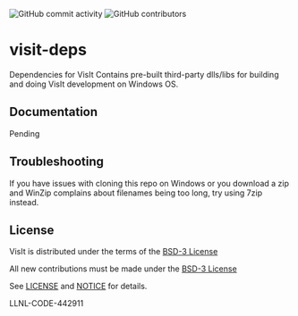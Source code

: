 
![GitHub commit activity](https://img.shields.io/github/commit-activity/m/visit-dav/visit-deps.svg) ![GitHub contributors](https://img.shields.io/github/contributors-anon/visit-dav/visit-deps.svg)


# visit-deps
Dependencies for VisIt
Contains pre-built third-party dlls/libs for building and doing VisIt development on Windows OS.

## Documentation

Pending

## Troubleshooting

If you have issues with cloning this repo on Windows or you download a zip and WinZip complains about filenames being too long, try using 7zip instead.

## License

VisIt is distributed under the terms of the [BSD-3 License](LICENSE)

All new contributions must be made under the [BSD-3 License](LICENSE)

See [LICENSE](LICENSE) and [NOTICE](NOTICE) for details.

LLNL-CODE-442911
